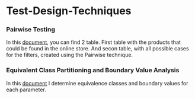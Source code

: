 # Test-Design-Techniques

### Pairwise Testing
In this [document](https://docs.google.com/spreadsheets/d/1qN4s6J2hFDEIWmOghr5qPwyFPOWS4UjpJE367oR6DBE/edit?usp=sharing), you can find 2 table. First table with the products that could be found in the online store. And secon table, with all possible cases for the filters, created using the Pairwise technique.

### Equivalent Class Partitioning and  Boundary Value Analysis
In this [document](https://docs.google.com/spreadsheets/d/1CM5QG-lQMfL34sD2v5UskLaa7k_aMDJEofJFPicZhLw/edit?usp=sharing) I determine equivalence classes and boundary values for each parameter.